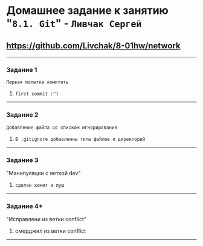 # Домашнее задание к занятию "`8.1. Git`" - `Ливчак Сергей`

## https://github.com/Livchak/8-01hw/network

---

### Задание 1

`Первая попытка комитить`

1. `first commit :^) `

---

### Задание 2

`Добавление файла со списком игнорирования`

1. `В .gitignore добавленны типы файлов и директорий`

---

### Задание 3

"Манипуляции с веткой dev"

1. `сделан комит и пуш`

---

### Задание 4*

"Исправлени из ветки conflict"

1. смерджил из ветки conflict

---
